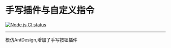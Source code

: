 # 手写插件与自定义指令

[![Node.js CI status](https://github.com/Y13iiuZ/studythree/workflows/Node.js%20CI/badge.svg)](https://github.com/Y13iiuZ/studythree/actions)

-----------------------------------

模仿AntDesign,增加了手写按钮插件
